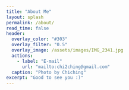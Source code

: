 ```yaml
---
title: "About Me"
layout: splash
permalink: /about/
read_time: false
header:
  overlay_color: "#303"
  overlay_filter: "0.5"
  overlay_image: /assets/images/IMG_2341.jpg
  actions:
    - label: "E-mail"
      url: "mailto:chi2ching@gmail.com"
  caption: "Photo by Chiching"
excerpt: "Good to see you :)"
---
```


<!--
<i class="fas fa-map-marker-alt"></i> [Daejeon, Rep. of Korea](https://goo.gl/maps/VVEvFrSGuPw4ofNS9) <i class="fas fa-envelope"></i>
[E-mail](mailto:chi2ching@gmail.com) <i class="fab fa-fw fa-twitter-square"></i> [Twitter](https://twitter.com/chi2ching) <i class="fab fa-fw fa-facebook-square"></i> [Facebook](https://www.facebook.com/chaechang.lee) <i class="fab fa-fw fa-github"></i> [GitHub](https://github.com/IcedVanillaLatte)
-->
